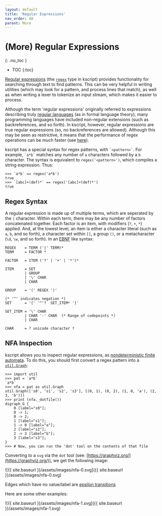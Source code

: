 ```yaml
---
layout: default
title: 'Regular Expressions'
nav_order: 40
parent: More
---
```


# (More) Regular Expressions
{: .no_toc }

 * TOC
{:toc}

[Regular expressions](https://en.wikipedia.org/wiki/Regular_expression) (the [`regex`](/builtins#regex) type in kscript) provides functionality for searching through text to find patterns. This can be very helpful in writing utilities (which may look for a pattern, and process lines that match), as well as when writing a lexer to tokenize an input stream, which makes it easier to process.

Although the term 'regular expressions' originally referred to expressions describing truly [regular languages](https://en.wikipedia.org/wiki/Regular_language) (as in formal language theory), many programming languages have included non-regular extensions (such as backreferences, and so forth). In kscript, however, regular expressions are true regular expressions (so, no backreferences are allowed). Although this may be seen as restrictive, it means that the performance of regex operations can be much faster (see [here](https://swtch.com/~rsc/regexp/regexp1.html)).


kscript has a special syntax for regex patterns, with `` `<pattern>` ``. For example, `` `a*b` `` matches any number of `a` characters followed by a `b` character. The syntax is equivalent to `regex('<pattern>')`, which compiles a string expression. Thus:

```ks
>>> `a*b` == regex('a*b')
true
>>> `[abc]+(def)*` == regex('[abc]+(def)*')
true
```

## Regex Syntax

A regular expression is made up of multiple terms, which are seperated by the `|` character. Within each term, there may be any number of factors concatenated together. Each factor is an item, with modifiers (`?`, `+`, `*`) applied. And, at the lowest level, an item is either a character literal (such as `a`, `b`, and so forth), a character set within `[]`, a group `()`, or a metacharacter (`\d`, `\w`, and so forth). In an [EBNF](https://en.wikipedia.org/wiki/Extended_Backus%E2%80%93Naur_form) like syntax:


```
REGEX    = TERM ('|' TERM)*
TERM     = FACTOR *

FACTOR   = ITEM ('?' | '+' | '*')*

ITEM     = SET
         | GROUP
         | '\' CHAR
         | CHAR
        
GROUP    = '(' REGEX ')'

(* '^' indicates negation *)
SET      = '[' '^'?  SET_ITEM* ']'

SET_ITEM = '\' CHAR
         | CHAR '-' CHAR  (* Range of codepoints *)
         | CHAR

CHAR     = ? unicode character ?
```


## NFA Inspection

kscript allows you to inspect regular expressions, as [nondeterministic finite automata](https://en.wikipedia.org/wiki/Nondeterministic_finite_automaton). To do this, you should first convert a regex pattern into a [`util.Graph`](/modules/util#Graph):

```ks
>>> import util
>>> pat = `a*b`
`a*b`
>>> nfa = pat as util.Graph
util.Graph(['s0', 's1', 's2', 's3'], [(0, 1), (0, 2), (1, 0, 'a'), (2, 3, 'b')])
>>> print (nfa._dotfile())
digraph G {
    0 [label="s0"];
    0 -> 1;
    0 -> 2;
    1 [label="s1"];
    1 -> 0 [label="a"];
    2 [label="s2"];
    2 -> 3 [label="b"];
    3 [label="s3"];
}
>>> # Now, you can run the 'dot' tool on the contents of that file
```

Converting to a `svg` via the `dot` tool (see: [https://graphviz.org/](https://graphviz.org/)), we get the following image:

![{{ site.baseurl }}/assets/images/nfa-0.svg]({{ site.baseurl }}/assets/images/nfa-0.svg)

Edges which have no value/label are [epsilon transitions](https://en.wikipedia.org/wiki/Epsilon_transition)


Here are some other examples:

![{{ site.baseurl }}/assets/images/nfa-1.svg]({{ site.baseurl }}/assets/images/nfa-1.svg)

